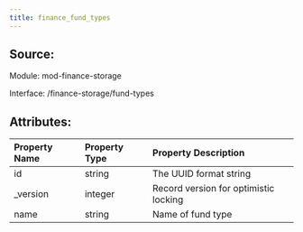 ```yaml
---
title: finance_fund_types
---
```

## Source:

Module: mod-finance-storage

Interface: /finance-storage/fund-types

## Attributes:

| Property Name   | Property Type   | Property Description                  |
|:----------------|:----------------|:--------------------------------------|
| id              | string          | The UUID format string                |
| _version        | integer         | Record version for optimistic locking |
| name            | string          | Name of fund type                     |

